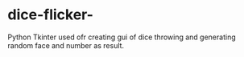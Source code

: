 # dice-flicker-
Python Tkinter used  ofr creating gui of dice throwing and generating random face and number as result. 
